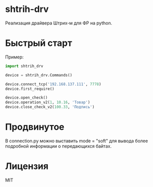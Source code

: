 # shtrih-drv
Реализация драйвера Штрих-м для ФР на python.
# Быстрый старт
Пример:
```python
import shtrih_drv

device = shtrih_drv.Commands()

device.connect_tcp('192.168.137.111', 7778)
device.first_require()

device.open_check()
device.operation_v2(1, 10.16, 'Товар')
device.close_check_v2(100.33, 'Подпись')
```
# Продвинутое
В connection.py можно выставить 
mode = "soft" 
для вывода более подробной информации о передающихся байтах.

# Лицензия
MIT
